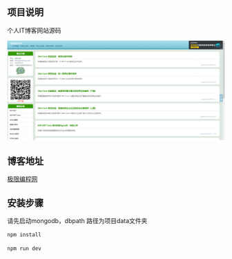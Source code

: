 ## 项目说明
个人IT博客网站源码

![极限编程网](./public/images/20190213113357.png "极限编程网")
        
      
## 博客地址
[极限编程网](https://www.limitcode.com/)

## 安装步骤
请先启动mongodb，dbpath 路径为项目data文件夹 
```
npm install

npm run dev 
```
